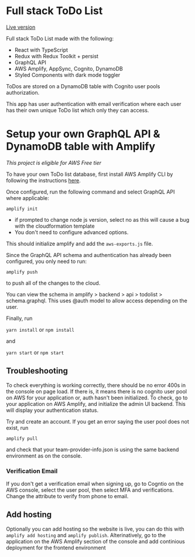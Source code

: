 # Full stack ToDo List

[Live version](https://main.dryxabv9qc6ey.amplifyapp.com)

Full stack ToDo List made with the following:

- React with TypeScript
- Redux with Redux Toolkit + persist
- GraphQL API
- AWS Amplify, AppSync, Cognito, DynamoDB
- Styled Components with dark mode toggler

ToDos are stored on a DynamoDB table with Cognito user pools authorization.

This app has user authentication with email verification where each user has their own unique ToDo list which only they can access.

# Setup your own GraphQL API & DynamoDB table with Amplify

_This project is eligible for AWS Free tier_

To have your own ToDo list database, first install AWS Amplify CLI by following the instructions [here](https://docs.amplify.aws/cli/start/install).

Once configured, run the following command and select GraphQL API where applicable:

`amplify init`

- if prompted to change node js version, select no as this will cause a bug with the cloudformation template
- You don't need to configure advanced options.

This should initialize amplify and add the `aws-exports.js` file.

Since the GraphQL API schema and authentication has already been configured, you only need to run:

`amplify push`

to push all of the changes to the cloud.

You can view the schema in amplify > backend > api > todolist > schema.graphql. This uses @auth model to allow access depending on the user.

Finally, run

`yarn install` or `npm install`

and

`yarn start` or `npm start`

## Troubleshooting

To check everything is working correctly, there should be no error 400s in the console on page load. If there is, it means there is no cognito user pool on AWS for your application or, auth hasn't been initialized. To check, go to your application on AWS Amplify, and initialize the admin UI backend. This will display your authentication status.

Try and create an account. If you get an error saying the user pool does not exist, run

`amplify pull`

and check that your team-provider-info.json is using the same backend environment as on the console.

### Verification Email

If you don't get a verification email when signing up, go to Cogntio on the AWS console, select the user pool, then select MFA and verifications. Change the attribute to verify from phone to email.

## Add hosting

Optionally you can add hosting so the website is live, you can do this with `amplify add hosting` and `amplify publish`. Alterinatively, go to the application on the AWS Amplify section of the console and add continious deployment for the frontend environment
